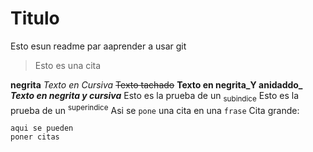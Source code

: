 # Titulo

Esto esun readme par aaprender a usar git

> Esto es una cita

**negrita**
_Texto en Cursiva_
~~Texto tachado~~
**Texto en negrita_Y anidaddo_**
***Texto en negrita y cursiva***
Esto es la prueba de un <sub>subindice</sub>
Esto es la prueba de un <sup>superindice</sup>
Asi se `pone` una cita en una `frase`
Cita grande:
```
aqui se pueden
poner citas

```
